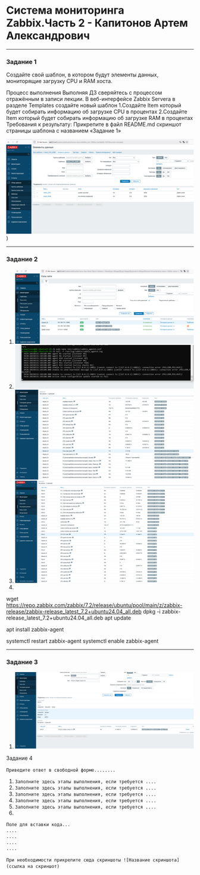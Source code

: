 # Система мониторинга Zabbix.Часть 2 - Капитонов Артем Александрович





---

### Задание 1
Создайте свой шаблон, в котором будут элементы данных, мониторящие загрузку CPU и RAM хоста.

Процесс выполнения
Выполняя ДЗ сверяйтесь с процессом отражённым в записи лекции.
В веб-интерфейсе Zabbix Servera в разделе Templates создайте новый шаблон
1.Создайте Item который будет собирать информацию об загрузке CPU в процентах
2.Создайте Item который будет собирать информацию об загрузке RAM в процентах
Требования к результату:
 Прикрепите в файл README.md скриншот страницы шаблона с названием «Задание 1»

![Скриншот1](https://github.com/Artem-K16git/Homeworks/blob/main/Zabbix-hw-03/img/Задание1.png))

---

### Задание 2

1. ![1](https://github.com/Artem-K16git/Homeworks/blob/main/img/Conf_hosts.png)
2. ![2](https://github.com/Artem-K16git/Homeworks/blob/main/img/zabbix_agent_logs1.png)
   ![3](https://github.com/Artem-K16git/Homeworks/blob/main/img/zabbix_agent_logs2.png)
3. ![4](https://github.com/Artem-K16git/Homeworks/blob/main/img/zabbix_agent_logs3.png)
4.  
wget https://repo.zabbix.com/zabbix/7.2/release/ubuntu/pool/main/z/zabbix-release/zabbix-release_latest_7.2+ubuntu24.04_all.deb
dpkg -i zabbix-release_latest_7.2+ubuntu24.04_all.deb
apt update

apt install zabbix-agent

systemctl restart zabbix-agent
systemctl enable zabbix-agent  


---

### Задание 3

1. ![1](https://github.com/Artem-K16git/Homeworks/blob/main/img/Win110_free_space.png)



Задание 4

`Приведите ответ в свободной форме........`

1. `Заполните здесь этапы выполнения, если требуется ....`
2. `Заполните здесь этапы выполнения, если требуется ....`
3. `Заполните здесь этапы выполнения, если требуется ....`
4. `Заполните здесь этапы выполнения, если требуется ....`
5. `Заполните здесь этапы выполнения, если требуется ....`
6. 

```
Поле для вставки кода...
....
....
....
....
```

`При необходимости прикрепитe сюда скриншоты
![Название скриншота](ссылка на скриншот)`
